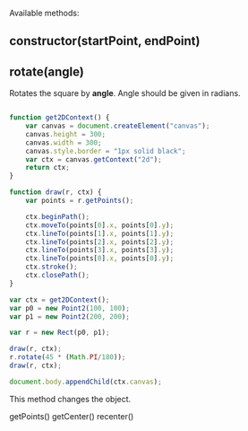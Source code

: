 Available methods:

## constructor(startPoint, endPoint)

## rotate(angle)
Rotates the square by **angle**.
Angle should be given in radians.

~~~javascript

function get2DContext() {
    var canvas = document.createElement("canvas");
    canvas.height = 300;
    canvas.width = 300;
    canvas.style.border = "1px solid black";
    var ctx = canvas.getContext("2d");
    return ctx;
}

function draw(r, ctx) {
    var points = r.getPoints();

    ctx.beginPath();
    ctx.moveTo(points[0].x, points[0].y);
    ctx.lineTo(points[1].x, points[1].y);
    ctx.lineTo(points[2].x, points[2].y);
    ctx.lineTo(points[3].x, points[3].y);
    ctx.lineTo(points[0].x, points[0].y);
    ctx.stroke();
    ctx.closePath();
}

var ctx = get2DContext();
var p0 = new Point2(100, 100);
var p1 = new Point2(200, 200);

var r = new Rect(p0, p1);

draw(r, ctx);
r.rotate(45 * (Math.PI/180));
draw(r, ctx);

document.body.appendChild(ctx.canvas);

~~~

This method changes the object.

getPoints()
getCenter()
recenter()
